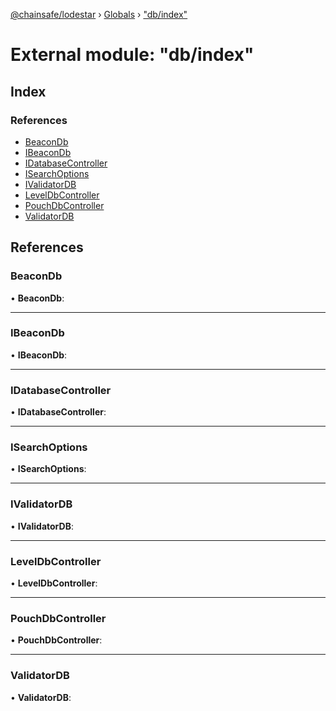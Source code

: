 [@chainsafe/lodestar](../README.md) › [Globals](../globals.md) › ["db/index"](_db_index_.md)

# External module: "db/index"

## Index

### References

* [BeaconDb](_db_index_.md#beacondb)
* [IBeaconDb](_db_index_.md#ibeacondb)
* [IDatabaseController](_db_index_.md#idatabasecontroller)
* [ISearchOptions](_db_index_.md#isearchoptions)
* [IValidatorDB](_db_index_.md#ivalidatordb)
* [LevelDbController](_db_index_.md#leveldbcontroller)
* [PouchDbController](_db_index_.md#pouchdbcontroller)
* [ValidatorDB](_db_index_.md#validatordb)

## References

###  BeaconDb

• **BeaconDb**:

___

###  IBeaconDb

• **IBeaconDb**:

___

###  IDatabaseController

• **IDatabaseController**:

___

###  ISearchOptions

• **ISearchOptions**:

___

###  IValidatorDB

• **IValidatorDB**:

___

###  LevelDbController

• **LevelDbController**:

___

###  PouchDbController

• **PouchDbController**:

___

###  ValidatorDB

• **ValidatorDB**:
